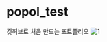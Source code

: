 # popol_test
깃허브로 처음 만드는 포트폴리오
![1](https://user-images.githubusercontent.com/87008330/124733183-e9ed0580-df4e-11eb-9af7-6478420be092.PNG)
